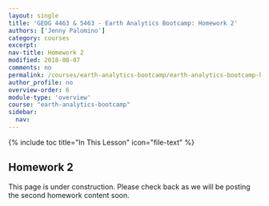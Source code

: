 ```yaml
---
layout: single
title: 'GEOG 4463 & 5463 - Earth Analytics Bootcamp: Homework 2'
authors: ['Jenny Palomino']
category: courses
excerpt:
nav-title: Homework 2
modified: 2018-08-07
comments: no
permalink: /courses/earth-analytics-bootcamp/earth-analytics-bootcamp-homework-2/
author_profile: no
overview-order: 6
module-type: 'overview'
course: "earth-analytics-bootcamp"
sidebar:
  nav:
---
```

{% include toc title="In This Lesson" icon="file-text" %}

<div class="notice--info" markdown="1">

## <i class="fa fa-ship" aria-hidden="true"></i> Homework 2

This page is under construction. Please check back as we will be posting the second homework content soon.

</div>


